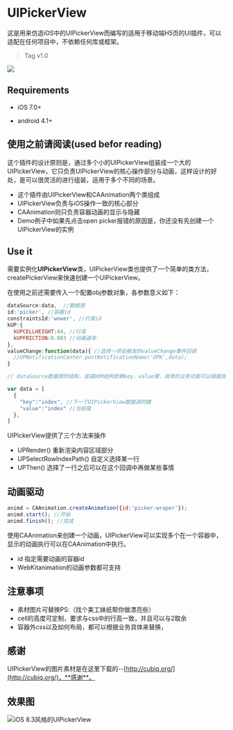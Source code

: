 # UIPickerView

这是用来仿造iOS中的UIPickerView而编写的适用于移动端H5页的UI插件，可以适配在任何项目中，不依赖任何库或框架。

>Tag v1.0

![](https://img.shields.io/github/license/mashape/apistatus.svg)

## Requirements

- iOS 7.0+

- android 4.1+

## 使用之前请阅读(used befor reading)

这个插件的设计原则是，通过多个小的UIPickerView组装成一个大的UIPickerView，它只负责UIPickerView的核心操作部分与动画，这样设计的好处，是可以很灵活的进行组装，适用于多个不同的场景。

- 这个插件由UIPickerView和CAAnimation两个类组成
- UIPickerView负责与iOS操作一致的核心部分
- CAAnimation则只负责容器动画的显示与隐藏
- Demo例子中如果先点击open picker报错的原因是，你还没有先创建一个UIPickerView的实例

## Use it

需要实例化**UIPickerView**类，UIPickerView类也提供了一个简单的类方法，createPickerView来快速创建一个UIPickerView。

在使用之前还需要传入一个配置obj参数对象，各参数意义如下：

```javascript
dataSource:data,  //数据源
id:'picker', //容器id
constraintsId:'wower', //约束id
kUP:{
  kUPCELLHEIGHT:44, //行高
  kUPFRICTION:0.003 //动画速率
},
valueChange:function(data){ //选择一项会触发的valueChange事件回调
  //UPNotificationCenter.postNotificationName('UPK',data);
}

// dataSource数据源的结构，渲染DOM结构依赖key，value键，具体的业务功能可以根据自己的需求来定义结构：

var data = [
  {
    "key":"index", //下一个UIPickerView数据源的键
    "value":"index" //当前值
  },
]
```

UIPickerView提供了三个方法来操作

- UPRender() 重新渲染内容区域部分
- UPSelectRowIndexPath() 自定义选择某一行
- UPThen() 选择了一行之后可以在这个回调中再做某些事情

## 动画驱动

```javascript
animd = CAAnimation.createAnimation({id:'picker-wraper'});
animd.start(); //开始
animd.finish(); //完成
```

使用CAAnimation来创建一个动画，UIPickerView可以实现多个在一个容器中，显示的动画执行可以在CAAnimation中执行。

- id 指定需要动画的容器id
- WebKitanimation的动画参数都可支持

## 注意事项

* 素材图片可替换PS:（找个美工妹纸帮你做漂亮些）
* cell的高度可定制，要求与css中的行高一致，并且可以与2取余
* 容器外css以及如何布局，都可以根据业务具体来替换，

## 感谢

UIPickerView的图片素材是在这里下载的--[http://cubiq.org/](http://cubiq.org/)，**感谢**。

## 效果图

![iOS 8.3风格的UIPickerView](UIPickerView-v0.0.1.png)

